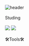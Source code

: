 ![header](https://capsule-render.vercel.app/api?type=rounded&color=dff9fb&height=300&section=header&text=☁GURUEM☁&fontSize=50)
<br>
<br>
Studing
<br>
<br>
<img src="https://img.shields.io/badge/HTML5-E34F26?style=flat-square&logo=HTML&logoColor=white"/>
<img src="https://img.shields.io/badge/CSS3-1572B6?style=flat-square&logo=CSS&logoColor=white"/>
<br>
<br>
🛠Tools🛠
<br>
<br>
